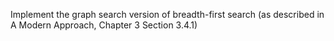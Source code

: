Implement the graph search version of breadth-first search (as described in A Modern Approach, Chapter 3 Section 3.4.1)
